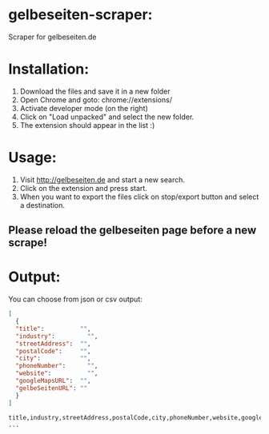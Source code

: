 # gelbeseiten-scraper:
Scraper for gelbeseiten.de

# Installation: 
1. Download the files and save it in a new folder
2. Open Chrome and goto: chrome://extensions/
3. Activate developer mode (on the right)
4. Click on "Load unpacked" and select the new folder.
5. The extension should appear in the list :)


# Usage: 
1. Visit http://gelbeseiten.de and start a new search.
2. Click on the extension and press start.
3. When you want to export the files click on stop/export button and select a destination.

## Please reload the gelbeseiten page before a new scrape!

# Output:
You can choose from json or csv output:
```json
[
  {
  "title":	        "",
  "industry":	      "",
  "streetAddress":	"",
  "postalCode":	    "",
  "city":           "",
  "phoneNumber":	  "",
  "website":	      "",
  "googleMapsURL":	"",
  "gelbeSeitenURL": ""
  }
]
```
```csv
title,industry,streetAddress,postalCode,city,phoneNumber,website,googleMapsURL,gelbeSeitenURL
...
```
